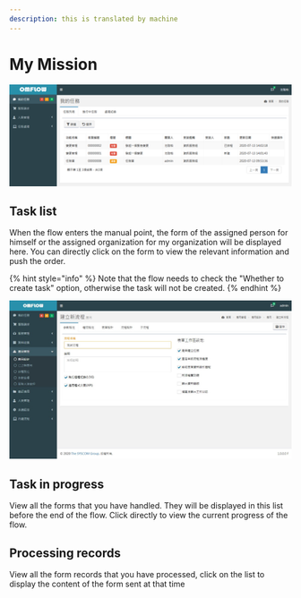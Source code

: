 ```yaml
---
description: this is translated by machine
---
```


# My Mission

![](../.gitbook/assets/image%20%2843%29.png)

## Task list

When the flow enters the manual point, the form of the assigned person for himself or the assigned organization for my organization will be displayed here. You can directly click on the form to view the relevant information and push the order.

{% hint style="info" %}
Note that the flow needs to check the "Whether to create task" option, otherwise the task will not be created.
{% endhint %}

![](../.gitbook/assets/pic024.jpg)

## Task in progress

View all the forms that you have handled. They will be displayed in this list before the end of the flow. Click directly to view the current progress of the flow.

## Processing records

View all the form records that you have processed, click on the list to display the content of the form sent at that time

